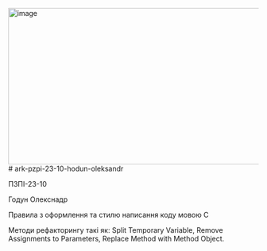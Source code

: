 <img width="3891" height="315" alt="image" src="https://github.com/user-attachments/assets/aebc660e-8db7-4b9d-b39c-3c7ed5807802" /># ark-pzpi-23-10-hodun-oleksandr

ПЗПІ-23-10

Годун Олекснадр 

Правила з оформлення та стилю написання коду мовою C

Методи рефакторингу такі як: Split Temporary Variable, Remove Assignments to Parameters, Replace Method with Method Object.
